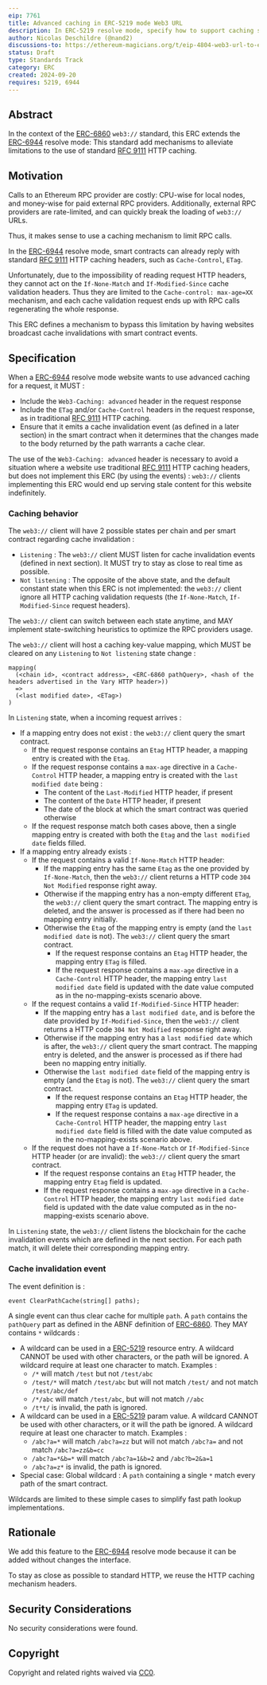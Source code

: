 ```yaml
---
eip: 7761
title: Advanced caching in ERC-5219 mode Web3 URL
description: In ERC-5219 resolve mode, specify how to support caching similar to HTTP caching
author: Nicolas Deschildre (@nand2)
discussions-to: https://ethereum-magicians.org/t/eip-4804-web3-url-to-evm-call-message-translation/8300
status: Draft
type: Standards Track
category: ERC
created: 2024-09-20
requires: 5219, 6944
---
```


## Abstract

In the context of the [ERC-6860](./eip-6860.md) `web3://` standard, this ERC extends the [ERC-6944](./eip-6944.md) resolve mode: This standard add mechanisms to alleviate limitations to the use of standard [RFC 9111](https://www.rfc-editor.org/rfc/rfc9111) HTTP caching.

## Motivation

Calls to an Ethereum RPC provider are costly: CPU-wise for local nodes, and money-wise for paid external RPC providers. Additionally, external RPC providers are rate-limited, and can quickly break the loading of `web3://` URLs.

Thus, it makes sense to use a caching mechanism to limit RPC calls.

In the [ERC-6944](./eip-6944.md) resolve mode, smart contracts can already reply with standard [RFC 9111](https://www.rfc-editor.org/rfc/rfc9111) HTTP caching headers, such as `Cache-Control`, `ETag`.

Unfortunately, due to the impossibility of reading request HTTP headers, they cannot act on the `If-None-Match` and `If-Modified-Since` cache validation headers. Thus they are limited to the `Cache-control: max-age=XX` mechanism, and each cache validation request ends up with RPC calls regenerating the whole response.

This ERC defines a mechanism to bypass this limitation by having websites broadcast cache invalidations with smart contract events.


## Specification

When a [ERC-6944](./eip-6944.md) resolve mode website wants to use advanced caching for a request, it MUST : 

- Include the `Web3-Caching: advanced` header in the request response
- Include the `ETag` and/or `Cache-Control` headers in the request response, as in traditional [RFC 9111](https://www.rfc-editor.org/rfc/rfc9111) HTTP caching.
- Ensure that it emits a cache invalidation event (as defined in a later section) in the smart contract when it determines that the changes made to the body returned by the path warrants a cache clear.

The use of the `Web3-Caching: advanced` header is necessary to avoid a situation where a website use traditional [RFC 9111](https://www.rfc-editor.org/rfc/rfc9111) HTTP caching headers, but does not implement this ERC (by using the events) : `web3://` clients implementing this ERC would end up serving stale content for this website indefinitely.


### Caching behavior

The `web3://` client will have 2 possible states per chain and per smart contract regarding cache invalidation : 

- `Listening` : The `web3://` client MUST listen for cache invalidation events (defined in next section). It MUST try to stay as close to real time as possible.
- `Not listening` : The opposite of the above state, and the default constant state when this ERC is not implemented: the `web3://` client ignore all HTTP caching validation requests (the `If-None-Match`, `If-Modified-Since` request headers).

The `web3://` client can switch between each state anytime, and MAY implement state-switching heuristics to optimize the RPC providers usage.

The `web3://` client will host a caching key-value mapping, which MUST be cleared on any `Listening` to `Not listening` state change : 

```
mapping(
  (<chain id>, <contract address>, <ERC-6860 pathQuery>, <hash of the headers advertised in the Vary HTTP header>)) 
  => 
  (<last modified date>, <ETag>)
)
```

In `Listening` state, when a incoming request arrives :

- If a mapping entry does not exist : the `web3://` client query the smart contract.
    - If the request response contains an `Etag` HTTP header, a mapping entry is created with the `Etag`.
    - If the request response contains a `max-age` directive in a `Cache-Control` HTTP header, a mapping entry is created with the `last modified date` being : 
        - The content of the `Last-Modified` HTTP header, if present
        - The content of the `Date` HTTP header, if present
        - The date of the block at which the smart contract was queried otherwise
    - If the request response match both cases above, then a single mapping entry is created with both the `Etag` and the `last modified date` fields filled.
- If a mapping entry already exists : 
    - If the request contains a valid `If-None-Match` HTTP header:
        - If the mapping entry has the same `Etag` as the one provided by `If-None-Match`, then the `web3://` client returns a HTTP code `304 Not Modified` response right away.
        - Otherwise if the mapping entry has a non-empty different `ETag`, the `web3://` client query the smart contract. The mapping entry is deleted, and the answer is processed as if there had been no mapping entry initially.
        - Otherwise the `Etag` of the mapping entry is empty (and the `last modified date` is not). The `web3://` client query the smart contract. 
            - If the request response contains an `Etag` HTTP header, the mapping entry `ETag` is filled.
            - If the request response contains a `max-age` directive in a `Cache-Control` HTTP header, the mapping entry `last modified date` field is updated with the date value computed as in the no-mapping-exists scenario above.
    - If the request contains a valid `If-Modified-Since` HTTP header:
        - If the mapping entry has a `last modified date`, and is before the date provided by `If-Modified-Since`, then the `web3://` client returns a HTTP code `304 Not Modified` response right away.
        - Otherwise if the mapping entry has a `last modified date` which is after, the `web3://` client query the smart contract. The mapping entry is deleted, and the answer is processed as if there had been no mapping entry initially.
        - Otherwise the `last modified date` field of the mapping entry is empty (and the `Etag` is not). The `web3://` client query the smart contract. 
          - If the request response contains an `Etag` HTTP header, the mapping entry `ETag` is updated.
          - If the request response contains a `max-age` directive in a `Cache-Control` HTTP header, the mapping entry `last modified date` field is filled with the date value computed as in the no-mapping-exists scenario above.
    - If the request does not have a `If-None-Match` or `If-Modified-Since` HTTP header (or are invalid): the `web3://` client query the smart contract.
        - If the request response contains an `Etag` HTTP header, the mapping entry `Etag` field is updated.
        - If the request response contains a `max-age` directive in a `Cache-Control` HTTP header, the mapping entry `last modified date` field is updated with the date value computed as in the no-mapping-exists scenario above.

In `Listening` state, the `web3://` client listens the blockchain for the cache invalidation events which are defined in the next section. For each path match, it will delete their corresponding mapping entry.

### Cache invalidation event

The event definition is : 

```
event ClearPathCache(string[] paths);
```

A single event can thus clear cache for multiple `path`. A `path` contains the `pathQuery` part as defined in the ABNF definition of [ERC-6860](./eip-6860.md). They MAY contains `*` wildcards : 

- A wildcard can be used in a [ERC-5219](./eip-5219.md) resource entry. A wildcard CANNOT be used with other characters, or the path will be ignored. A wildcard require at least one character to match. Examples : 
    - `/*` will match `/test` but not `/test/abc`
    - `/test/*` will match `/test/abc` but will not match `/test/` and not match `/test/abc/def`
    - `/*/abc` will match `/test/abc`, but will not match `//abc`
    - `/t*t/` is invalid, the path is ignored.
- A wildcard can be used in a [ERC-5219](./eip-5219.md) param value. A wildcard CANNOT be used with other characters, or it will the path be ignored. A wildcard require at least one character to match. Examples : 
    - `/abc?a=*` will match `/abc?a=zz` but will not match `/abc?a=` and not match `/abc?a=zz&b=cc`
    - `/abc?a=*&b=*` will match `/abc?a=1&b=2` and `/abc?b=2&a=1`
    - `/abc?a=z*` is invalid, the path is ignored.
- Special case: Global wildcard : A `path` containing a single `*` match every path of the smart contract.

Wildcards are limited to these simple cases to simplify fast path lookup implementations.

## Rationale

We add this feature to the [ERC-6944](./eip-6944.md) resolve mode because it can be added without changes the interface.

To stay as close as possible to standard HTTP, we reuse the HTTP caching mechanism headers.

## Security Considerations

No security considerations were found.

## Copyright

Copyright and related rights waived via [CC0](../LICENSE.md).
